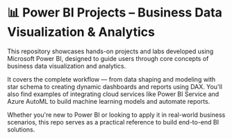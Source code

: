 
# 📊 Power BI Projects – Business Data Visualization & Analytics

This repository showcases hands-on projects and labs developed using Microsoft Power BI, designed to guide users through core concepts of business data visualization and analytics. 

It covers the complete workflow — from data shaping and modeling with star schema to creating dynamic dashboards and reports using DAX. You'll also find examples of integrating cloud services like Power BI Service and Azure AutoML to build machine learning models and automate reports. 

Whether you're new to Power BI or looking to apply it in real-world business scenarios, this repo serves as a practical reference to build end-to-end BI solutions.
